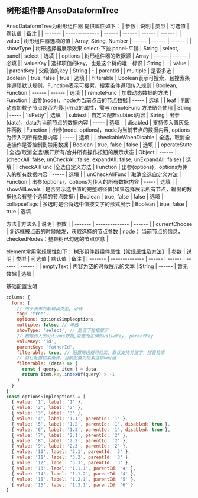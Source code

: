 ## 树形组件器 AnsoDataformTree

AnsoDataformTree为树形组件器
提供属性如下：
| 参数    | 说明           | 类型   | 可选值 | 默认值 | 备注 |
| ------- | -------------- | ------ | ------ | ------ | ------ |
| value | 树形组件器选项的值 | Array, String, Number | ------ | ------ | ------ |
| showType | 树形选择器展示效果 select-下拉 panel-平铺 | String | select, panel | select | 选填 |
| options | 树形组件器的数据源 | Array | ------ | ------ | 必填 |
| valueKey | 选择项值的key，也是这个树的唯一标识 | String | - | value |
| parentKey | 父级值的key | String | - | parentId |
| multiple | 是否多选 | Boolean | true, false | true | 选填 |
| filterable | Boolean表示可搜索，且搜索条件遵顼默认规则，Function表示可搜索，搜索条件遵顼传入规则 | Boolean, Function |  ------ | ------ | 选填 |
| remoteFunc | 加载动态数据的方法 | Function | 出参(node)，node为当前点击的节点数据 | ----- | 选填 |
| leaf | 判断动态加载子节点是否为最小节点的属性，需与 remoteFunc 方法结合使用 | String | ----- | 'isPetty' | 选填 |
| subtext | 自定义配置subtext内容 | String | 出参(data)，data为当前节点的数据内容 | ----- | 选填 |
| disabled | 支持传入置灰条件函数 | Function | 出参(node, options)，node为当前节点的数据内容, options为传入的所有数据内容 | ----- | 选填 |
| checkableWhenDisable | 全选，取消全选操作是否控制到禁用数据 | Boolean | true, false | false | 选填 |
| operateState | 全选/取消全选/展开所有/合并所有操作按钮的展示状态 | Object | ------ | {checkAll: false, unCheckAll: false, expandAll: false, unExpandAll: false} | 选填 |
| checkAllFunc |全选自定义方法 | Function | 出参(options)，options为传入的所有数据内容 | ----- | 选填 |
| unCheckAllFunc | 取消全选自定义方法 | Function | 出参(options)，options为传入的所有数据内容 | ----- | 选填 |
| showAllLevels | 是否显示选中值的完整路径值(如果选择展示所有节点，输出的数据也会有整个选择的节点数据) | Boolean | true, false | false | 选填 
| collapseTags | 多选时是否将选中值按文字的形式展示 | Boolean | true, false | true | 选填 

方法
| 方法名    | 说明           | 参数 |
| ------- | -------------- | ------ |
| currentChoose | 复选框被点击的时候触发，获取选择的节点参数 | node： 当前节点的信息，checkedNodes：整颗树已勾选的节点信息 |



element常用常规属性如下： 树形组件器组件属性【[常规属性及方法](https://element.eleme.cn/#/zh-CN/component/tree)】
| 参数    | 说明           | 类型   | 可选值 | 默认值 | 备注 |
| ------- | -------------- | ------ | ------ | ------ | ------ |
| emptyText | 内容为空的时候展示的文本 | String | ------ | 暂无数据 | 选填 |

基础配置说明：
```js
column: {
  form: {
    // 用于表单判断输出类型, 必传
    tag: 'tree',
    options: optionsSimpleoptions,
    multiple: false, // 单选
    showType: 'select', // 是否下拉框展示
    // 根据传入的options数据,变更为正确的valueKey, parentKey
    valueKey: 'id',
    parentKey: 'fatherId',
    filterable: true, // 配置筛选框可检索，默认支持关键字，拼音检索
    // 自行配置检索条件，当前配置为检索选项key值
    filterable: (data) => {
      const { query, item } = data
      return item.key.indexOf(query) > -1
    }
  }
}
const optionsSimpleoptions = [
  { value: '1', label: '1' },
  { value: '2', label: '2' },
  { value: '3', label: '3' },
  { value: '4', label: '1.1', parentId: '1' },
  { value: '5', label: '1.2', parentId: '1', disabled: true },
  { value: '6', label: '1.3', parentId: '1', disabled: true },
  { value: '7', label: '2.1', parentId: '2' },
  { value: '8', label: '2.2', parentId: '2' },
  { value: '9', label: '2.3', parentId: '2' },
  { value: '10', label: '3.1', parentId: '3' },
  { value: '11', label: '3.2', parentId: '3' },
  { value: '12', label: '3.3', parentId: '3' },
  { value: '13', label: '1.1.1', parentId: '4' },
  { value: '14', label: '1.1.2', parentId: '4' },
  { value: '15', label: '1.2.1', parentId: '5' },
  { value: '16', label: '1.3.1', parentId: '6' }
]
```

